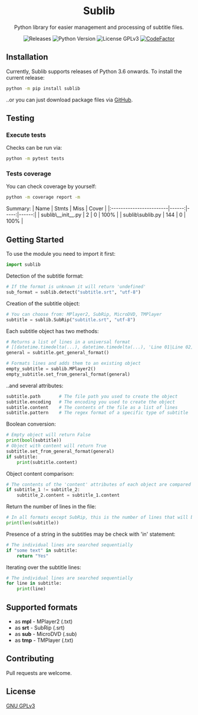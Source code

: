 <h1 align="center">Sublib</h1>

<p align="center">Python library for easier management and processing of subtitle files.</p>

<p  align="center">
	<a style="text-decoration:none" href="https://github.com/TheFifthLeaf/sublib/releases">
		<img src="https://img.shields.io/github/v/release/TheFifthLeaf/sublib?color=3C7DD9" alt="Releases">
	</a>
	<a style="text-decoration:none" href="https://www.python.org/downloads/">
		<img src="https://img.shields.io/badge/python-3.6%2B-3C7DD9" alt="Python Version">
	</a>
	<a style="text-decoration:none" href="https://choosealicense.com/licenses/gpl-3.0/">
		<img src="https://img.shields.io/badge/license-GPL%20V3-3C7DD9" alt="License GPLv3">
	</a>
	<a href="https://www.codefactor.io/repository/github/thefifthleaf/sublib">
		<img src="https://img.shields.io/codefactor/grade/github/TheFifthLeaf/sublib/main?color=3C7DD9" alt="CodeFactor" />
	</a>
</p>

## Installation

Currently, Sublib supports releases of Python 3.6 onwards. To install the current release:
```bash
python -m pip install sublib
```
..or you can just download package files via [GitHub](https://github.com/TheFifthLeaf/sublib/archive/refs/tags/v1.2.0.zip).

## Testing

### Execute tests
Checks can be run via:
```bash
python -m pytest tests
```

### Tests coverage
You can check coverage by yourself:
```bash
python -m coverage report -m
```
Summary:
| Name 		              | Stmts | Miss | Cover |
|:------------------------|------:|-----:|------:|
| sublib\\\_\_init\_\_.py | 2     | 0    | 100%  |
| sublib\sublib.py        | 144   | 0    | 100%  |

## Getting Started

To use the module you need to import it first:
```python
import sublib
```

Detection of the subtitle format:
```python
# If the format is unknown it will return 'undefined'
sub_format = sublib.detect("subtitle.srt", "utf-8")
```

Creation of the subtitle object:
```python
# You can choose from: MPlayer2, SubRip, MicroDVD, TMPlayer
subtitle = sublib.SubRip("subtitle.srt", "utf-8")
```

Each subtitle object has two methods:
```python
# Returns a list of lines in a universal format
# [[datetime.timedelta(...), datetime.timedelta(...), 'Line 01|Line 02], ...]
general = subtitle.get_general_format()
```
```python
# Formats lines and adds them to an existing object
empty_subtitle = sublib.MPlayer2()
empty_subtitle.set_from_general_format(general)
```

..and several attributes:
```python
subtitle.path		# The file path you used to create the object
subtitle.encoding 	# The encoding you used to create the object
subtitle.content 	# The contents of the file as a list of lines
subtitle.pattern 	# The regex format of a specific type of subtitle
```

Boolean conversion:
```python
# Empty object will return False
print(bool(subtitle))
# Object with content will return True
subtitle.set_from_general_format(general)
if subtitle:
	print(subtitle.content)
```

Object content comparison:
```python
# The contents of the 'content' attributes of each object are compared
if subtitle_1 != subtitle_2:
	subtitle_2.content = subtitle_1.content
```

Return the number of lines in the file:
```python
# In all formats except SubRip, this is the number of lines that will be displayed
print(len(subtitle))
```

Presence of a string in the subtitles may be check with 'in' statement:
```python
# The individual lines are searched sequentially
if "some text" in subtitle:
	return "Yes"
```

Iterating over the subtitle lines:
```python
# The individual lines are searched sequentially
for line in subtitle:
	print(line)
```

## Supported formats

- as **mpl** - MPlayer2 (.txt)
- as **srt** - SubRip (.srt)
- as **sub** - MicroDVD (.sub)
- as **tmp** - TMPlayer (.txt)

## Contributing

Pull requests are welcome.

## License

[GNU GPLv3](https://choosealicense.com/licenses/gpl-3.0/)